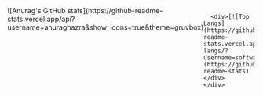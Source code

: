 <html>
  <body>
    <div style="display:flex">
      <div>![Anurag's GitHub stats](https://github-readme-stats.vercel.app/api?username=anuraghazra&show_icons=true&theme=gruvbox)</div>

      <div>[![Top Langs](https://github-readme-stats.vercel.app/api/top-langs/?username=softwareeenginer&langs_count=8)](https://github.com/anuraghazra/github-readme-stats)           </div>
    </div>
  </body>  
</html>
